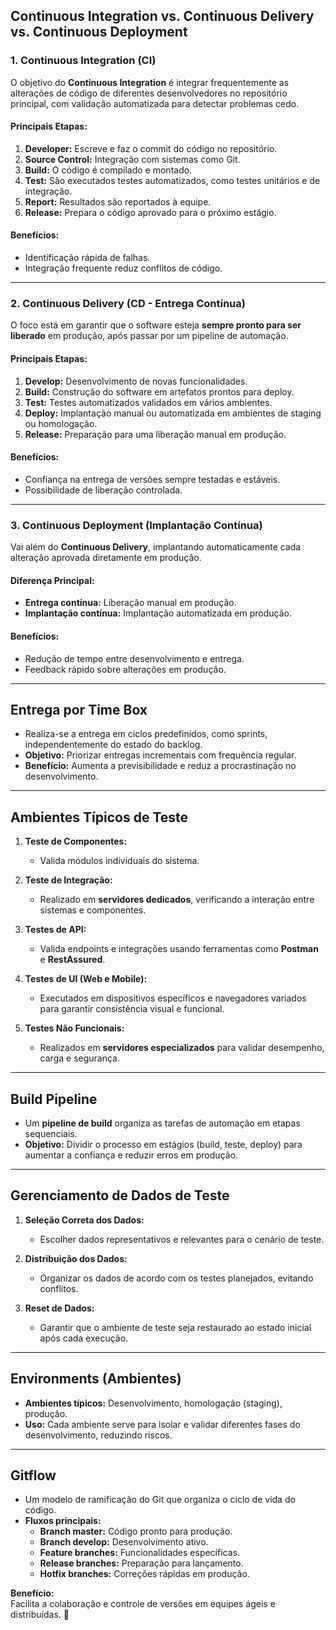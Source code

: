 ## **Continuous Integration vs. Continuous Delivery vs. Continuous Deployment**

### **1. Continuous Integration (CI)**
O objetivo do **Continuous Integration** é integrar frequentemente as alterações de código de diferentes desenvolvedores no repositório principal, com validação automatizada para detectar problemas cedo.  

#### **Principais Etapas:**
1. **Developer:** Escreve e faz o commit do código no repositório.  
2. **Source Control:** Integração com sistemas como Git.  
3. **Build:** O código é compilado e montado.  
4. **Test:** São executados testes automatizados, como testes unitários e de integração.  
5. **Report:** Resultados são reportados à equipe.  
6. **Release:** Prepara o código aprovado para o próximo estágio.

#### **Benefícios:**
- Identificação rápida de falhas.  
- Integração frequente reduz conflitos de código.  

---

### **2. Continuous Delivery (CD - Entrega Contínua)**  
O foco está em garantir que o software esteja **sempre pronto para ser liberado** em produção, após passar por um pipeline de automação.

#### **Principais Etapas:**
1. **Develop:** Desenvolvimento de novas funcionalidades.  
2. **Build:** Construção do software em artefatos prontos para deploy.  
3. **Test:** Testes automatizados validados em vários ambientes.  
4. **Deploy:** Implantação manual ou automatizada em ambientes de staging ou homologação.  
5. **Release:** Preparação para uma liberação manual em produção.  

#### **Benefícios:**
- Confiança na entrega de versões sempre testadas e estáveis.  
- Possibilidade de liberação controlada.  

---

### **3. Continuous Deployment (Implantação Contínua)**  
Vai além do **Continuous Delivery**, implantando automaticamente cada alteração aprovada diretamente em produção.  

#### **Diferença Principal:**  
- **Entrega contínua:** Liberação manual em produção.  
- **Implantação contínua:** Implantação automatizada em produção.

#### **Benefícios:**
- Redução de tempo entre desenvolvimento e entrega.  
- Feedback rápido sobre alterações em produção.  

---

## **Entrega por Time Box**
- Realiza-se a entrega em ciclos predefinidos, como sprints, independentemente do estado do backlog.  
- **Objetivo:** Priorizar entregas incrementais com frequência regular.  
- **Benefício:** Aumenta a previsibilidade e reduz a procrastinação no desenvolvimento.  

---

## **Ambientes Típicos de Teste**

1. **Teste de Componentes:**  
   - Valida módulos individuais do sistema.  

2. **Teste de Integração:**  
   - Realizado em **servidores dedicados**, verificando a interação entre sistemas e componentes.  

3. **Testes de API:**  
   - Valida endpoints e integrações usando ferramentas como **Postman** e **RestAssured**.  

4. **Testes de UI (Web e Mobile):**  
   - Executados em dispositivos específicos e navegadores variados para garantir consistência visual e funcional.  

5. **Testes Não Funcionais:**  
   - Realizados em **servidores especializados** para validar desempenho, carga e segurança.  

---

## **Build Pipeline**
- Um **pipeline de build** organiza as tarefas de automação em etapas sequenciais.  
- **Objetivo:** Dividir o processo em estágios (build, teste, deploy) para aumentar a confiança e reduzir erros em produção.  

---

## **Gerenciamento de Dados de Teste**

1. **Seleção Correta dos Dados:**  
   - Escolher dados representativos e relevantes para o cenário de teste.  

2. **Distribuição dos Dados:**  
   - Organizar os dados de acordo com os testes planejados, evitando conflitos.  

3. **Reset de Dados:**  
   - Garantir que o ambiente de teste seja restaurado ao estado inicial após cada execução.  

---

## **Environments (Ambientes)**

- **Ambientes típicos:** Desenvolvimento, homologação (staging), produção.  
- **Uso:** Cada ambiente serve para isolar e validar diferentes fases do desenvolvimento, reduzindo riscos.  

---

## **Gitflow**
- Um modelo de ramificação do Git que organiza o ciclo de vida do código.  
- **Fluxos principais:**
  - **Branch master:** Código pronto para produção.  
  - **Branch develop:** Desenvolvimento ativo.  
  - **Feature branches:** Funcionalidades específicas.  
  - **Release branches:** Preparação para lançamento.  
  - **Hotfix branches:** Correções rápidas em produção.  

**Benefício:**  
Facilita a colaboração e controle de versões em equipes ágeis e distribuídas. 🚀  